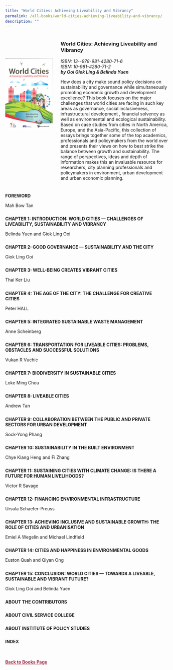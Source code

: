 ```yaml
---
title: "World Cities: Achieving Liveability and Vibrancy"
permalink: /all-books/world-cities-achieving-liveability-and-vibrancy/
description: ""
---
```

<style>


.grid-container {
	display: grid;
	grid-template-columns: 30% 70%;
	grid-gap: 5%
	}
	
img {
		object-fit: contain;
		width: 100%;
		height: 80%;
	}	

.chapter-divider {
	margin-top: 5%;
	}	
	
.back a
{
	color: #9f2943;
	font-weight: bold;
	
}	


</style>

<div class="grid-container">
	<div class="grid-child"><img src="/images/Books/World%20Cities%20Achieving%20Liveability%20and%20Vibrancy.jpg"></div>
	<div class="grid-child">
		<h3>World Cities: Achieving Liveability and Vibrancy</h3>
		<i>ISBN: 13--978-981-4280-71-6</i><br>
		<i>ISBN: 10-981-4280-71-2</i><br>
		<b><i>by Ooi Giok Ling &amp; Belinda Yuen</i></b>
		<p>How does a city make sound policy decisions on sustainability and governance while simultaneously promoting economic growth and development excellence? This book focuses on the major challenges that world cities are facing in such key areas as governance, social inclusiveness, infrastructural development , financial solvency as well as environmental and ecological sustainability. Based on case studies from cities in North America, Europe, and the Asia-Pacific, this collection of essays brings together some of the top academics, professionals and policymakers from the world over and presents their views on how to best strike the balance between growth and sustainability. The range of perspectives, ideas and depth of information makes this an invaluable resource for researchers, city planning professionals and policymakers in environment, urban development and urban economic planning.</p>
	</div>

</div>

<div>

<div class="chapter-divider">
<p><b>FOREWORD</b></p>
Mah Bow Tan
</div>
	
<div class="chapter-divider">
<p><b>CHAPTER 1: INTRODUCTION: WORLD CITIES — CHALLENGES OF LIVEABILITY, SUSTAINABILITY AND VIBRANCY</b></p>
Belinda Yuen and Giok Ling Ooi
</div>
		
<div class="chapter-divider">
<p><b>CHAPTER 2: GOOD GOVERNANCE — SUSTAINABILITY AND THE CITY</b></p>
Giok Ling Ooi
</div>
	
<div class="chapter-divider">
<p><b>CHAPTER 3: WELL-BEING CREATES VIBRANT CITIES</b></p>
Thai Ker Liu
</div>
	
<div class="chapter-divider">
<p><b>CHAPTER 4: THE AGE OF THE CITY: THE CHALLENGE FOR CREATIVE CITIES</b></p>
Peter HALL
</div>
	

<div class="chapter-divider">
<p><b>CHAPTER 5: INTEGRATED SUSTAINABLE WASTE MANAGEMENT</b></p>
Anne Scheinberg
</div>
	
<div class="chapter-divider">
<p><b>CHAPTER 6: TRANSPORTATION FOR LIVEABLE CITIES: PROBLEMS, OBSTACLES AND SUCCESSFUL SOLUTIONS</b></p>
Vukan R Vuchic
</div>
	
<div class="chapter-divider">
<p><b>CHAPTER 7: BIODIVERSITY IN SUSTAINABLE CITIES</b></p>
Loke Ming Chou
</div>
	
<div class="chapter-divider">
<p><b>CHAPTER 8: LIVEABLE CITIES</b></p>
Andrew Tan
</div>
	
<div class="chapter-divider">
<p><b>CHAPTER 9: COLLABORATION BETWEEN THE PUBLIC AND PRIVATE SECTORS FOR URBAN DEVELOPMENT</b></p>
Sock-Yong Phang
</div>
	
<div class="chapter-divider">
<p><b>CHAPTER 10: SUSTAINABILITY IN THE BUILT ENVIRONMENT</b></p>
Chye Kiang Heng and Fi Zhang
</div>
	
<div class="chapter-divider">
<p><b>CHAPTER 11: SUSTAINING CITIES WITH CLIMATE CHANGE: IS THERE A FUTURE FOR HUMAN LIVELIHOODS?</b></p>
Victor R Savage
</div>
	
<div class="chapter-divider">
<p><b>CHAPTER 12: FINANCING ENVIRONMENTAL INFRASTRUCTURE</b></p>
Ursula Schaefer-Preuss
</div>

<div class="chapter-divider">
<p><b>CHAPTER 13: ACHIEVING INCLUSIVE AND SUSTAINABLE GROWTH: THE ROLE OF CITIES AND URBANISATION</b></p>
Emiel A Wegelin and Michael Lindfield
</div>	

<div class="chapter-divider">
<p><b>CHAPTER 14: CITIES AND HAPPINESS IN ENVIRONMENTAL GOODS</b></p>
Euston Quah and Qiyan Ong
</div>

<div class="chapter-divider">
<p><b>CHAPTER 15: CONCLUSION: WORLD CITIES  — TOWARDS A LIVEABLE, SUSTAINABLE AND VIBRANT FUTURE?</b></p>
Giok Ling Ooi and Belinda Yuen
</div>

<div class="chapter-divider">
<p><b>ABOUT THE CONTRIBUTORS</b></p>

</div>
	
<div class="chapter-divider">
<p><b>ABOUT CIVIL SERVICE COLLEGE</b></p>

</div>	
	
<div class="chapter-divider">
<p><b>ABOUT INSTITUTE OF POLICY STUDIES</b></p>

</div>
	
<div class="chapter-divider">
<p><b>INDEX</b></p>

</div>
	
	
	
</div>



<br>
<br>
<div class="back">
<a href="/books/">Back to Books Page</a>	

</div>